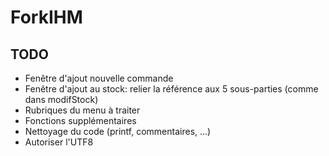 ForkIHM
==========

TODO
----
 * Fenêtre d'ajout nouvelle commande
 * Fenêtre d'ajout au stock: relier la référence aux 5 sous-parties (comme dans modifStock)
 * Rubriques du menu à traiter
 * Fonctions supplémentaires
 * Nettoyage du code (printf, commentaires, ...)
 * Autoriser l'UTF8
